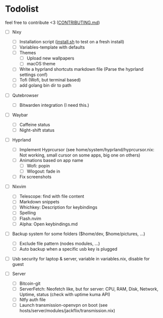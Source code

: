 # Todolist

feel free to contribute <3 ([CONTRIBUTING.md](CONTRIBUTING.md))

- [ ] Nixy
  - [ ] Installation script ([install.sh](./scripts/install.sh) to test on a fresh install)
  - [ ] Variables-template with defaults
  - [ ] Themes
    - [ ] Upload new wallpapers
    - [ ] macOS theme
  - [ ] Write a hyprland shortcuts markdown file (Parse the hyprland settings conf)
  - [ ] Tofi (Wofi, but terminal based)
  - [ ] add golang bin dir to path

- [ ] Qutebrowser
  - [ ] Bitwarden integration (I need this.)

- [ ] Waybar
  - [ ] Caffeine status
  - [ ] Night-shift status

- [ ] Hyprland
  - [ ] Implement Hyprcursor (see home/system/hyprland/hyprcursor.nix: Not working, small cursor on some apps, big one on others)
  - [ ] Animations based on app name
    - [ ] Wofi: popin
    - [ ] Wlogout: fade in
  - [ ] Fix screenshots

- [ ] Nixvim
  - [ ] Telescope: find with file content
  - [ ] Markdown snippets
  - [ ] Whichkey: Description for keybindings
  - [ ] Spelling
  - [ ] Flash.nvim
  - [ ] Alpha: Open keybindings.md

- [ ] Backup system for some folders ($home/dev, $home/pictures, ...)
  - [ ] Exclude file pattern (nodes modules, ...)
  - [ ] Auto backup when a specific usb key is plugged

- [ ] Usb security for laptop & server, variable in variables.nix, disable for guest

- [ ] Server
  - [ ] Bitcoin-git
  - [ ] ServerFetch: Neofetch like, but for server: CPU, RAM, Disk, Network, Uptime, status (check with uptime kuma API)
  - [ ] Ntfy auth file
  - [ ] Launch transmission-openvpn on boot (see hosts/server/modules/jackflix/transmission.nix)
